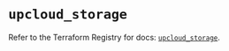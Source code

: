 # `upcloud_storage`

Refer to the Terraform Registry for docs: [`upcloud_storage`](https://registry.terraform.io/providers/upcloudltd/upcloud/5.23.1/docs/resources/storage).
